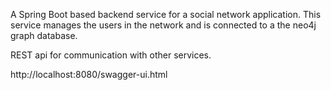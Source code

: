 A Spring Boot based backend service for a social network application. This service manages the users in the network and is connected to a the neo4j graph database.

REST api for communication with other services. 

http://localhost:8080/swagger-ui.html
